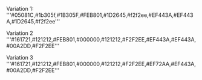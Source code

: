 Variation 1:
'''#05081C,#1b305f,#1B305F,#FEB801,#1D2645,#f2f2ee,#EF443A,#EF443A,#1D2645,#f2f2ee'''

Variation 2
'''#161721,#121212,#FEB801,#000000,#121212,#F2F2EE,#EF443A,#EF443A,#00A2DD,#F2F2EE'''

Variation 3
'''#161721,#121212,#FEB801,#000000,#121212,#F2F2EE,#EF72AA,#EF443A,#00A2DD,#F2F2EE'''
